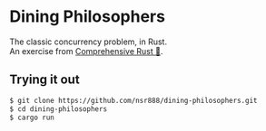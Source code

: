 # Dining Philosophers

The classic concurrency problem, in Rust.  
An exercise from [Comprehensive Rust 🦀](https://google.github.io/comprehensive-rust/exercises/day-4/dining-philosophers.html).

## Trying it out

```bash
$ git clone https://github.com/nsr888/dining-philosophers.git
$ cd dining-philosophers
$ cargo run
```

